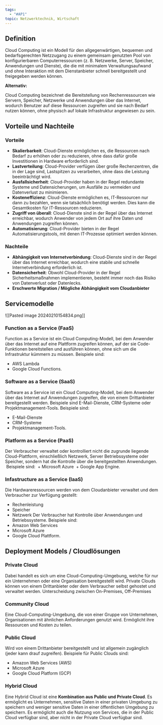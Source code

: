 ```yaml
---
tags:
  - "#AP1"
topic: Netzwerktechnik, Wirtschaft
---
```

## Definition
Cloud Computing ist ein Modell für den allgegenwärtigen, bequemen und bedarfsgerechten Netzzugang zu einem gemeinsam genutzten Pool von konfigurierbaren Computerressourcen (z. B. Netzwerke, Server, Speicher, Anwendungen und Dienste), die die mit minimalem Verwaltungsaufwand und ohne Interaktion mit dem Dienstanbieter schnell bereitgestellt und freigegeben werden können.

**Alternativ:**

Cloud Computing bezeichnet die Bereitstellung von Rechenressourcen wie Servern, Speicher, Netzwerke und Anwendungen über das Internet, wodurch Benutzer auf diese Ressourcen zugreifen und sie nach Bedarf nutzen können, ohne physisch auf lokale Infrastruktur angewiesen zu sein.

## Vorteile und Nachteile

### Vorteile
- **Skalierbarkeit**: Cloud-Dienste ermöglichen es, die Ressourcen nach Bedarf zu erhöhen oder zu reduzieren, ohne dass dafür große Investitionen in Hardware erforderlich sind.
- **Lastverteilung**: Cloud-Provider verfügen über große Rechenzentren, die in der Lage sind, Lastspitzen zu verarbeiten, ohne dass die Leistung beeinträchtigt wird.
- **Ausfallsicherheit**: Cloud-Provider haben in der Regel redundante Systeme und Datensicherungen, um Ausfälle zu vermeiden und Datenverlust zu minimieren.
- **Kosteneffizienz**: Cloud-Dienste ermöglichen es, IT-Ressourcen nur dann zu bezahlen, wenn sie tatsächlich benötigt werden. Dies kann die Gesamtkosten für IT-Ressourcen reduzieren.
- **Zugriff von überall**: Cloud-Dienste sind in der Regel über das Internet erreichbar, wodurch Anwender von jedem Ort auf ihre Daten und Anwendungen zugreifen können.
- **Automatisierung**: Cloud-Provider bieten in der Regel Automatisierungstools, mit denen IT-Prozesse optimiert werden können.

### Nachteile
- **Abhängigkeit von Internetverbindung**: Cloud-Dienste sind in der Regel über das Internet erreichbar, wodurch eine stabile und schnelle Internetverbindung erforderlich ist.
- **Datensicherheit**: Obwohl Cloud-Provider in der Regel Sicherheitsmaßnahmen implementieren, besteht immer noch das Risiko von Datenverlust oder Datenlecks.
- **Erschwerte Migration / Mögliche Abhängigkeit vom Cloudanbieter**

## Servicemodelle
![[Pasted image 20240210154834.png]]
### Function as a Service (FaaS)
Function as a Service ist ein Cloud Computing-Modell, bei dem Anwender über das Internet auf eine Plattform zugreifen können, auf der sie Code-Funktionen bereitstellen und ausführen können, ohne sich um die Infrastruktur kümmern zu müssen. 
Beispiele sind:
+ AWS Lambda 
+ Google Cloud Functions.
### Software as a Service (SaaS)
Software as a Service ist ein Cloud Computing-Modell, bei dem Anwender über das Internet auf Anwendungen zugreifen, die von einem Drittanbieter bereitgestellt werden. Beispiele sind E-Mail-Dienste, CRM-Systeme oder Projektmanagement-Tools.
Beispiele sind:
+ E-Mail-Dienste
+ CRM-Systeme
+ Projektmanagement-Tools.

### Platform as a Service (PaaS)
Der Verbraucher verwaltet oder kontrolliert nicht die zugrunde liegende Cloud-Plattform, einschließlich Netzwerk, Server Betriebssysteme oder Speicher, sondern hat die Kontrolle über die bereitgestellten Anwendungen.
 Beispiele sind:
 + Microsoft Azure 
 + Google App Engine.

### Infastructure as a Service (IaaS)
Die Hardwareressourcen werden von dem Cloudanbieter verwaltet und dem Verbraucher zur Verfügung gestellt:
+ Rechenleistung
+ Speicher
+ Netzwerk
Der Verbraucher hat Kontrolle über Anwendungen und Betriebssysteme.
Beispiele sind:
+ Amazon Web Services
+ Microsoft Azure 
+ Google Cloud Plattform.

## Deployment Models / Cloudlösungen
### Private Cloud
Dabei handelt es sich um eine Cloud-Computing-Umgebung, welche für nur ein Unternehmen oder eine Organisation bereitgestellt wird. Private Clouds können von einem Drittanbieter oder dem Verbraucher selbst gehostet und verwaltet werden.
Unterscheidung zwischen On-Premises, Off-Premises

### Community Cloud
Eine Cloud-Computing-Umgebung, die von einer Gruppe von Unternehmen, Organisationen mit ähnlichen Anforderungen genutzt wird. Ermöglicht ihre Ressourcen und Kosten zu teilen.

### Public Cloud
Wird von einem Drittanbieter bereitgestellt und ist allgemein zugänglich (jeder kann drauf zugreifen). 
Beispiele für Public Clouds sind:
+ Amazon Web Services (AWS)
+ Microsoft Azure
+ Google Cloud Platform (GCP)
### Hybrid Cloud
Eine Hybrid Cloud ist eine **Kombination aus Public und Private Cloud**. Es ermöglicht es Unternehmen, sensitive Daten in einer privaten Umgebung zu speichern und weniger sensitive Daten in einer öffentlichen Umgebung zu speichern. Es ermöglicht auch die Nutzung von Services, die in der Public Cloud verfügbar sind, aber nicht in der Private Cloud verfügbar sind.
